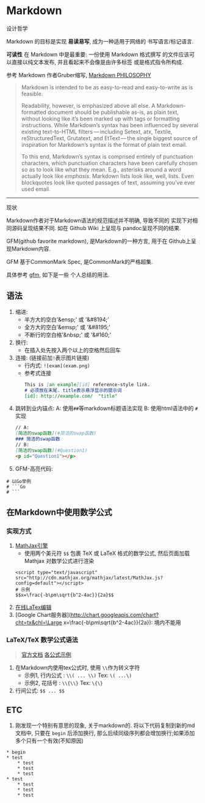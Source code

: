 # Markdown

设计哲学

Markdown 的目标是实现 **易读易写**, 成为一种适用于网络的
书写语言/标记语言.

**可读性** 在 Markdown 中是最重要: 一份使用 Markdown 格式撰写
的文件应该可以直接以纯文本发布, 并且看起来不会像是由许多标签
或是格式指令所构成.

参考 Markdown 作者Gruber缩写, 
[Markdown PHILOSOPHY](https://daringfireball.net/projects/markdown/syntax)

> Markdown is intended to be as easy-to-read and easy-to-write as is feasible.
>
> Readability, however, is emphasized above all else. A Markdown-formatted 
> document should be publishable as-is, as plain text, without looking like 
> it’s been marked up with tags or formatting instructions. While Markdown’s 
> syntax has been influenced by several existing text-to-HTML 
> filters — including Setext, atx, Textile, reStructuredText, Grutatext, and 
> EtText — the single biggest source of inspiration for Markdown’s syntax is 
> the format of plain text email.
>
> To this end, Markdown’s syntax is comprised entirely of punctuation 
> characters, which punctuation characters have been carefully chosen so as 
> to look like what they mean. E.g., asterisks around a word actually look like
> *emphasis*. Markdown lists look like, well, lists. Even blockquotes look like 
> quoted passages of text, assuming you’ve ever used email.

----
现状

Markdown作者对于Markdown语法的规范描述并不明确, 导致不同的
实现下对相同源码呈现结果不同. 如在 Github Wiki 上呈现与
pandoc呈现不同的结果.

GFM(github favorite markdown), 是Markdown的一种方言, 用于在
Github上呈现Markdown内容.

GFM 基于CommonMark Spec, 是CommonMark的严格超集.

具体参考 [gfm](https://github.github.com/gfm/), 如下是一些
个人总结的用法.

## 语法
1. 缩进:
    * 半方大的空白'\&ensp;' 或 '\&#8194;'
    * 全方大的空白'\&emsp;' 或 '\&#8195;'
    * 不断行的空白格'\&nbsp;' 或 '\&#160;'  
2. 换行:  
    * 在插入处先按入两个以上的空格然后回车
3. 连接: (链接前加`!`表示图片链接)
    - 行内式: `![exam](exam.png)`
    - 参考式连接
        ```Markdown
        This is [an example][id] reference-style link.
        # 必须放在末尾. title表示悬浮显示的提示词
        [id]: http://example.com/  "title"
        ```
4. 跳转到业内锚点: A: 使用`##`等markdown标题语法实现
  B: 使用html语法中的 `#` 实现
    ```Markdown
    // A:
    [简洁的swap函数](#简洁的swap函数)
    ### 简洁的swap函数
    // B:
    [简洁的swap函数](#Question1)
    <p id="Question1"></p>
    ```
5. GFM-高亮代码: 
  ````
  # 以Go举例
  # ```Go
  # ```
  ````

## 在Markdown中使用数学公式
### 实现方式
1. [MathJax引擎](https://github.com/mathjax/MathJax)
    - 使用两个美元符 `$$` 包裹 TeX 或 LaTeX 格式的数学公式, 然后页面加载 Mathjax 对数学公式进行渲染
    ````
    <script type="text/javascript" src="http://cdn.mathjax.org/mathjax/latest/MathJax.js?config=default"></script>
    # 示例
    $$x=\frac{-b\pm\sqrt{b^2-4ac}}{2a}$$
    ````
2. [在线LaTex编辑](http://www.codecogs.com/latex/eqneditor.php)
3. [Google Chart服务器](http://chart.googleapis.com/chart?cht=tx&chl=\Large x=\frac{-b\pm\sqrt{b^2-4ac}}{2a}): 境内不能用

### LaTeX/TeX 数学公式语法
> [官方文档](http://www.ctex.org/documents/shredder/tex_frame.html)
> [各公式示例](https://en.wikipedia.org/wiki/Help:Displaying_a_formula)

1. 在Markdown内使用tex公式时, 使用 `\\`作为转义字符
    - 示例1, 行内公式 : `\\( ... \\)`  Tex: `\( ...\)`
    - 示例2, 花括号 : `\\{\\}`    Tex: `\{\}`
1. 行间公式: `$$ ... $$`

## ETC
1. 刚发现一个特别有意思的现象, 关于markdown的. 将以下代码复制到新的md文档中, 只要在 `begin` 后添加换行, 那么后续同级序列都会增加换行;如果添加多个只有一个有效(不知原因)
````
* begin
* test
    * test
    * test
    * test
* test
    * test
    * test
    * test
````
